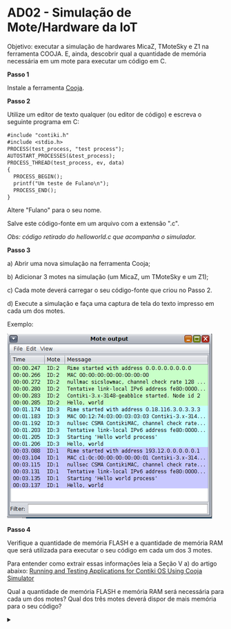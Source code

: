 # AD02 - Simulação de Mote/Hardware da IoT

Objetivo: executar a simulação de hardwares MicaZ, TMoteSky e Z1 na ferramenta COOJA. E, ainda, descobrir qual a quantidade de memória necessária em um mote para executar um código em C. 

**Passo 1**

Instale a ferramenta [Cooja](https://docs.contiki-ng.org/en/develop/doc/tutorials/Running-Contiki-NG-in-Cooja.html).

**Passo 2**

Utilize um editor de texto qualquer (ou editor de código) e escreva o seguinte programa em C:

```
#include "contiki.h"
#include <stdio.h>
PROCESS(test_process, "test process");
AUTOSTART_PROCESSES(&test_process);
PROCESS_THREAD(test_process, ev, data)
{
  PROCESS_BEGIN();
  printf("Um teste de Fulano\n");
  PROCESS_END();
}
```

Altere "Fulano" para o seu nome.

Salve este código-fonte em um arquivo com a extensão ".c".

*Obs: código retirado do helloworld.c que acompanha o simulador.*

**Passo 3**

a) Abrir uma nova simulação na ferramenta Cooja;

b) Adicionar 3 motes na simulação (um MicaZ, um TMoteSky e um Z1);

c) Cada mote deverá carregar o seu código-fonte que criou no Passo 2.

d) Execute a simulação e faça uma captura de tela do texto impresso em cada um dos motes.

Exemplo:

![](captura_exemplo.png)

**Passo 4**

Verifique a quantidade de memória FLASH e a quantidade de memória RAM que será utilizada para executar o seu código em cada um dos 3 motes.

Para entender como extrair essas informações leia a Seção V a) do artigo abaixo:
[Running and Testing Applications for Contiki OS Using Cooja Simulator](http://eprints.ugd.edu.mk/16096/1/Zbornik-ITRO-2016-283-289.pdf)

Qual a quantidade de memória FLASH e memória RAM será necessária para cada um dos motes? Qual dos três motes deverá dispor de mais memória para o seu código? 

<details><summary></summary>

Resolução por [Felipe Kosouski](https://www.linkedin.com/in/felipe-kosouski/):

z1
flash -> 49702
ram -> 6544

sky
flash -> 46984
ram -> 7596

micaZ
flash -> 49136
ram -> 3636

o Z1 e o micaZ precisarão de mais memória flash, enquanto que o sky é o que
utiliza menos flash. Porem, o micaZ é o que usará menos RAM.

![](res1.png)

![](res2.png)

![](res3.png)

</details>
